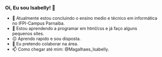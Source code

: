 ### Oi, Eu sou Isabelly! 👋

- 👀 Atualmente estou concluindo o ensino medio e técnico em informática no IFPI-Campus Parnaiba.
- 🌱 Estou aprendendo a programar em html/css e já faço alguns pequenos sites.
- 😉 Aprendo rapido e sou disposta.
- 💞️ Eu pretendo colaborar na área.
- 📫 Como chegar até mim: @Magalhaes_Isabelly.
